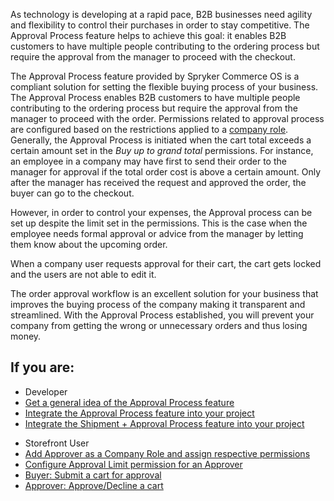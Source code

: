As technology is developing at a rapid pace, B2B businesses need agility and flexibility to control their purchases in order to stay competitive. The Approval Process feature helps to achieve this goal: it enables B2B customers to have multiple people contributing to the ordering process but require the approval from the manager to proceed with the checkout. 

The Approval Process feature provided by Spryker Commerce OS is a compliant solution for setting the flexible buying process of your business. The Approval Process enables B2B customers to have multiple people contributing to the ordering process but require the approval from the manager to proceed with the order.  Permissions related to approval process are configured based on the restrictions applied to a [company role](https://documentation.spryker.com/docs/company-roles-permissions-overview). Generally, the Approval Process is initiated when the cart total exceeds a certain amount set in the *Buy up to grand total* permissions. For instance, an employee in a company may have first to send their order to the manager for approval if the total order cost is above a certain amount. Only after the manager has received the request and approved the order, the buyer can go to the checkout.

However, in order to control your expenses, the Approval process can be set up despite the limit set in the permissions. This is the case when the employee needs formal approval or advice from the manager by letting them know about the upcoming order.

When a company user requests approval for their cart, the cart gets locked and the users are not able to edit it.

The order approval workflow is an excellent solution for your business that improves the buying process of the company making it transparent and streamlined. With the Approval Process established, you will prevent your company from getting the wrong or unnecessary orders and thus losing money.

## If you are:

<div class="mr-container">
    <div class="mr-list-container">
        <!-- col1 -->
        <div class="mr-col">
            <ul class="mr-list mr-list-green">
                <li class="mr-title">Developer</li>
                <li><a href="https://documentation.spryker.com/docs/approval-process-feature-overview-202001" class="mr-link">Get a general idea of the Approval Process feature</a></li>
                        <li><a href="https://documentation.spryker.com/docs/approval-process-feature-integration" class="mr-link">Integrate the Approval Process feature into your project</a></li>
               <li><a href="https://documentation.spryker.com/docs/shipment-approval-process-feature-integration" class="mr-link"> Integrate the Shipment + Approval Process feature into your project</a></li>
            </ul>
        </div>
        <!-- col3 -->
        <div class="mr-col">
            <ul class="mr-list mr-list-red">
                <li class="mr-title">Storefront User</li>
               <li><a href="https://documentation.spryker.com/docs/approval-process-shop-guide#creating-the-approver---buyer-with-limit-roles" class="mr-link">Add Approver as a Company Role and assign respective permissions</a></li>
                <li><a href="https://documentation.spryker.com/docs/approval-process-shop-guide#configuring-approve-up-to-grand-total-permission" class="mr-link">Configure Approval Limit permission for an Approver</a></li>
                <li><a href="https://documentation.spryker.com/docs/approval-process-shop-guide#submitting-a-request-for-approval" class="mr-link">Buyer: Submit a cart for approval</a></li>
                <li><a href="https://documentation.spryker.com/docs/approval-process-shop-guide#reviewing-the-request-by-an-approver" class="mr-link">Approver: Approve/Decline a cart</a></li>
                            </ul>
        </div>
    </div>
</div>
        